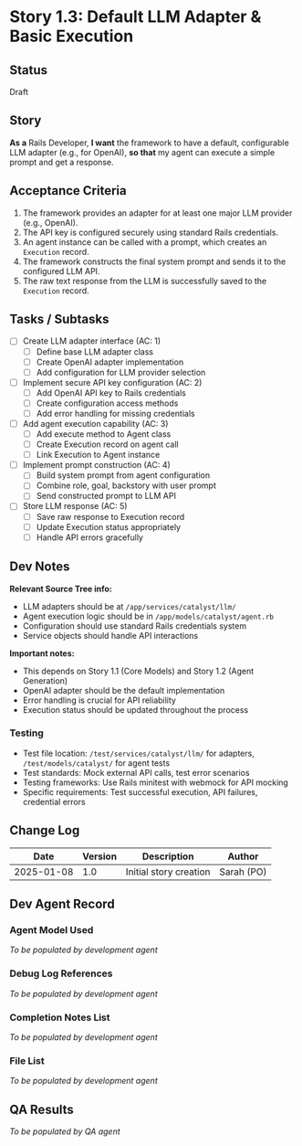 # Story 1.3: Default LLM Adapter & Basic Execution

## Status
Draft

## Story
**As a** Rails Developer,
**I want** the framework to have a default, configurable LLM adapter (e.g., for OpenAI),
**so that** my agent can execute a simple prompt and get a response.

## Acceptance Criteria
1. The framework provides an adapter for at least one major LLM provider (e.g., OpenAI).
2. The API key is configured securely using standard Rails credentials.
3. An agent instance can be called with a prompt, which creates an `Execution` record.
4. The framework constructs the final system prompt and sends it to the configured LLM API.
5. The raw text response from the LLM is successfully saved to the `Execution` record.

## Tasks / Subtasks

- [ ] Create LLM adapter interface (AC: 1)
  - [ ] Define base LLM adapter class
  - [ ] Create OpenAI adapter implementation
  - [ ] Add configuration for LLM provider selection
- [ ] Implement secure API key configuration (AC: 2)
  - [ ] Add OpenAI API key to Rails credentials
  - [ ] Create configuration access methods
  - [ ] Add error handling for missing credentials
- [ ] Add agent execution capability (AC: 3)
  - [ ] Add execute method to Agent class
  - [ ] Create Execution record on agent call
  - [ ] Link Execution to Agent instance
- [ ] Implement prompt construction (AC: 4)
  - [ ] Build system prompt from agent configuration
  - [ ] Combine role, goal, backstory with user prompt
  - [ ] Send constructed prompt to LLM API
- [ ] Store LLM response (AC: 5)
  - [ ] Save raw response to Execution record
  - [ ] Update Execution status appropriately
  - [ ] Handle API errors gracefully

## Dev Notes

**Relevant Source Tree info:**
- LLM adapters should be at `/app/services/catalyst/llm/`
- Agent execution logic should be in `/app/models/catalyst/agent.rb`
- Configuration should use standard Rails credentials system
- Service objects should handle API interactions

**Important notes:**
- This depends on Story 1.1 (Core Models) and Story 1.2 (Agent Generation)
- OpenAI adapter should be the default implementation
- Error handling is crucial for API reliability
- Execution status should be updated throughout the process

### Testing
- Test file location: `/test/services/catalyst/llm/` for adapters, `/test/models/catalyst/` for agent tests
- Test standards: Mock external API calls, test error scenarios
- Testing frameworks: Use Rails minitest with webmock for API mocking
- Specific requirements: Test successful execution, API failures, credential errors

## Change Log
| Date | Version | Description | Author |
|------|---------|-------------|--------|
| 2025-01-08 | 1.0 | Initial story creation | Sarah (PO) |

## Dev Agent Record

### Agent Model Used
*To be populated by development agent*

### Debug Log References
*To be populated by development agent*

### Completion Notes List
*To be populated by development agent*

### File List
*To be populated by development agent*

## QA Results
*To be populated by QA agent*
